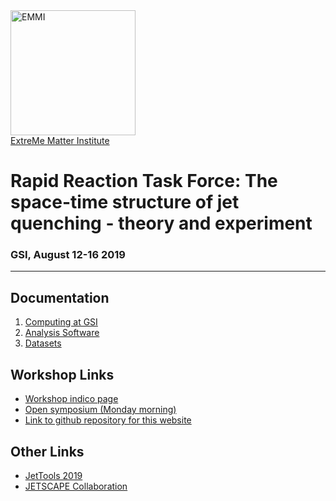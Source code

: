 <!-- [EMMI Logo](https://www.gsi.de/fileadmin/_processed_/4/d/csm_Emmi_logo_web_2aa7dc5b12.png) -->
<!--![EMMI Logo](https://avatars3.githubusercontent.com/u/9026572?s=400&u=4a9412e0949d3fd1c07251a2e1be0357ee1652e8&v=4)-->

<a href="https://www.gsi.de/work/wissenschaftliche_netzwerke/helmholtz_allianz_emmi.htm">
  <img src="https://avatars3.githubusercontent.com/u/9026572?s=400&u=4a9412e0949d3fd1c07251a2e1be0357ee1652e8&v=4" alt="EMMI"   width="200" height="200"> <br> ExtreMe Matter Institute </a>

<!-- ## [ExtreMe Matter Institute](https://www.gsi.de/work/wissenschaftliche_netzwerke/helmholtz_allianz_emmi.htm) -->

# Rapid Reaction Task Force: The space-time structure of jet quenching - theory and experiment

### GSI, August 12-16 2019

<hr>

## Documentation
1. [Computing at GSI](computing.md)
2. [Analysis Software](software.md)
3. [Datasets](datasets.md)

## Workshop Links <a name="WorkshopLinks"></a>

- <a href="https://indico.gsi.de/event/9270/" target="_blank"> Workshop indico page </a>
- <a href="https://indico.gsi.de/event/9065/" target="_blank"> Open symposium (Monday morning) </a>
- <a href="https://github.com/EMMI-Jet-RRTF/web/" target="_blank"> Link to github repository for this website </a>

## Other Links

- <a href="https://indico.cern.ch/event/771644/overview" target="_blank"> JetTools 2019 </a>
- <a href="http://jetscape.org/" target="_blank"> JETSCAPE Collaboration </a>
